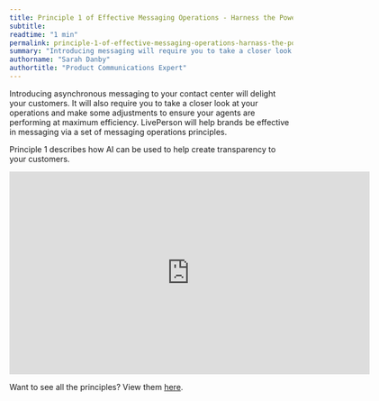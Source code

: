 ```yaml
---
title: Principle 1 of Effective Messaging Operations - Harness the Power of AI
subtitle:
readtime: "1 min"
permalink: principle-1-of-effective-messaging-operations-harnass-the-power-of-ai.html
summary: "Introducing messaging will require you to take a closer look at your operations and how to use AI for automatic messages."
authorname: "Sarah Danby"
authortitle: "Product Communications Expert"
---
```




Introducing asynchronous messaging to your contact center will delight your customers. It will also require you to take a closer look at your operations and make some adjustments to ensure your agents are performing at maximum efficiency. LivePerson will help brands be effective in messaging via a set of messaging operations principles.

Principle 1 describes how AI can be used to help create transparency to your customers.


<div style="display: block; position: relative; max-width: 100%;"><div class="iframecontainer"><iframe src="https://player.vimeo.com/video/241512971" width="640" height="360" frameborder="0" webkitallowfullscreen mozallowfullscreen allowfullscreen></iframe></div></div>


Want to see all the principles? View them [here](/principles-for-effective-messaging-operations.html).
